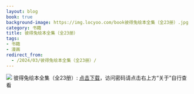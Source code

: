 ```yaml
---
layout: blog
book: true
background-image: https://img.locyoo.com/book彼得兔绘本全集（全23册）.jpg
category: 书籍
title: 彼得兔绘本全集（全23册）
tags:
- 书籍
- 漫画
redirect_from:
  - /2024/03/彼得兔绘本全集（全23册）/
---
```

![](https://img.locyoo.com/book彼得兔绘本全集（全23册）.jpg)
彼得兔绘本全集（全23册）: <a name = "ref1" href="https://url18.ctfile.com/f/50983618-1249911101-533e31?p=3619">点击下载</a>，访问密码请点击右上方“关于”自行查看